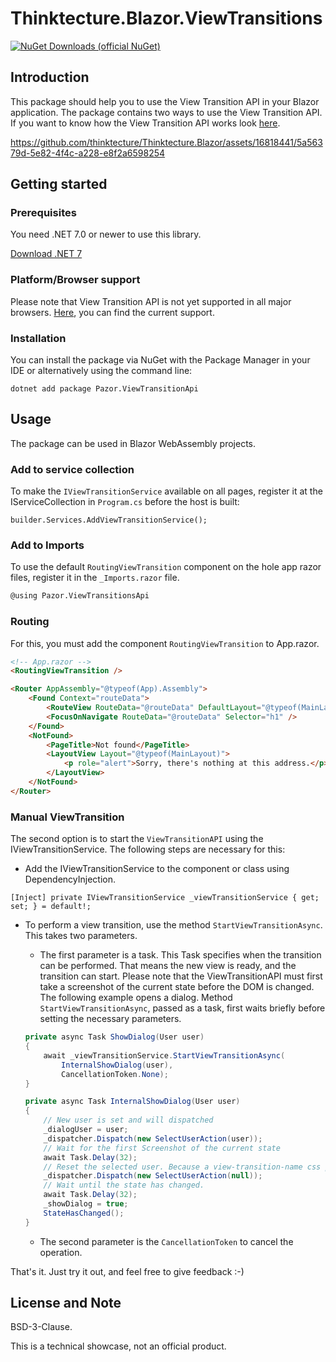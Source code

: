 # Thinktecture.Blazor.ViewTransitions

[![NuGet Downloads (official NuGet)](https://img.shields.io/nuget/dt/Thinktecture.Blazor.ViewTransitions?label=NuGet%20Downloads)](https://www.nuget.org/packages/Thinktecture.Blazor.ViewTransitions/)

## Introduction
This package should help you to use the View Transition API in your Blazor application. The package contains two ways to use the View Transition API.
If you want to know how the View Transition API works look [here](https://drafts.csswg.org/css-view-transitions/#viewtransition).

https://github.com/thinktecture/Thinktecture.Blazor/assets/16818441/5a56379d-5e82-4f4c-a228-e8f2a6598254

## Getting started

### Prerequisites

You need .NET 7.0 or newer to use this library.

[Download .NET 7](https://dotnet.microsoft.com/download/dotnet/7.0)

### Platform/Browser support

Please note that View Transition API is not yet supported in all major browsers. [Here](https://caniuse.com/mdn-api_viewtransition), you can find the current support.

### Installation


You can install the package via NuGet with the Package Manager in your IDE or alternatively using the command line:

```
dotnet add package Pazor.ViewTransitionApi
```


## Usage

The package can be used in Blazor WebAssembly projects.

### Add to service collection

To make the `IViewTransitionService` available on all pages, register it at the IServiceCollection in `Program.cs` before the host is built:

`builder.Services.AddViewTransitionService();`

### Add to Imports

To use the default `RoutingViewTransition` component on the hole app razor files, register it in the `_Imports.razor` file.

```html
@using Pazor.ViewTransitionsApi
```

### Routing

For this, you must add the component `RoutingViewTransition` to App.razor.

```html
<!-- App.razor -->
<RoutingViewTransition />

<Router AppAssembly="@typeof(App).Assembly">
    <Found Context="routeData">
        <RouteView RouteData="@routeData" DefaultLayout="@typeof(MainLayout)" />
        <FocusOnNavigate RouteData="@routeData" Selector="h1" />
    </Found>
    <NotFound>
        <PageTitle>Not found</PageTitle>
        <LayoutView Layout="@typeof(MainLayout)">
            <p role="alert">Sorry, there's nothing at this address.</p>
        </LayoutView>
    </NotFound>
</Router>
```

### Manual ViewTransition

The second option is to start the `ViewTransitionAPI` using the IViewTransitionService.
The following steps are necessary for this:
- Add the IViewTransitionService to the component or class using DependencyInjection.

`[Inject] private IViewTransitionService _viewTransitionService { get; set; } = default!;`

- To perform a view transition, use the method `StartViewTransitionAsync`. This takes two parameters.

    - The first parameter is a task. This Task specifies when the transition can be performed. That means the new view is ready, and the transition can start. Please note that the ViewTransitionAPI must first take a screenshot of the current state before the DOM is changed. The following example opens a dialog. Method `StartViewTransitionAsync`, passed as a task, first waits briefly before setting the necessary parameters.

    ```csharp
    private async Task ShowDialog(User user)
    {
        await _viewTransitionService.StartViewTransitionAsync(
            InternalShowDialog(user), 
            CancellationToken.None);
    }

    private async Task InternalShowDialog(User user)
    {
        // New user is set and will dispatched
        _dialogUser = user;
        _dispatcher.Dispatch(new SelectUserAction(user));
        // Wait for the first Screenshot of the current state
        await Task.Delay(32);
        // Reset the selected user. Because a view-transition-name css property may appear only once in the DOM.
        _dispatcher.Dispatch(new SelectUserAction(null));
        // Wait until the state has changed.
        await Task.Delay(32);
        _showDialog = true;
        StateHasChanged();
    }
    ```

    - The second parameter is the `CancellationToken` to cancel the operation.

That's it. Just try it out, and feel free to give feedback :-)

## License and Note

BSD-3-Clause.

This is a technical showcase, not an official product.
